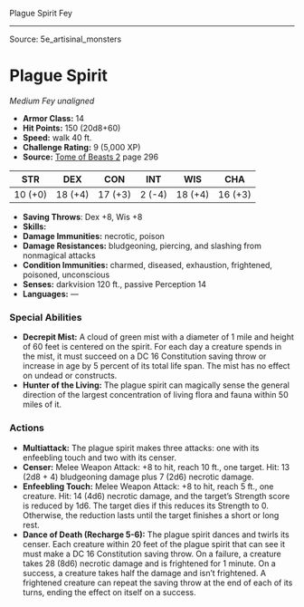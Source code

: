<MonsterName/>Plague Spirit</MonsterName>
<CreatureType/>Fey</CreatureType>



---

Source: 5e_artisinal_monsters

# Plague Spirit

*Medium* *Fey* *unaligned*

- **Armor Class:** 14
- **Hit Points:** 150 (20d8+60)
- **Speed:** walk 40 ft.
- **Challenge Rating:** 9 (5,000 XP)
- **Source:** [Tome of Beasts 2](https://koboldpress.com/kpstore/product/tome-of-beasts-2-for-5th-edition) page 296

| STR | DEX | CON | INT | WIS | CHA |
| --- | --- | --- | --- | --- | --- |
| 10 (+0) | 18 (+4) | 17 (+3) | 2 (-4) | 18 (+4) | 16 (+3) |

- **Saving Throws**: Dex +8, Wis +8
- **Skills:** 
- **Damage Immunities:** necrotic, poison
- **Damage Resistances:** bludgeoning, piercing, and slashing from nonmagical attacks
- **Condition Immunities:** charmed, diseased, exhaustion, frightened, poisoned, unconscious
- **Senses:** darkvision 120 ft., passive Perception 14
- **Languages:** —

### Special Abilities

- **Decrepit Mist:** A cloud of green mist with a diameter of 1 mile and height of 60 feet is centered on the spirit. For each day a creature spends in the mist, it must succeed on a DC 16 Constitution saving throw or increase in age by 5 percent of its total life span. The mist has no effect on undead or constructs.
- **Hunter of the Living:** The plague spirit can magically sense the general direction of the largest concentration of living flora and fauna within 50 miles of it.

### Actions

- **Multiattack:** The plague spirit makes three attacks: one with its enfeebling touch and two with its censer.
- **Censer:** Melee Weapon Attack: +8 to hit, reach 10 ft., one target. Hit: 13 (2d8 + 4) bludgeoning damage plus 7 (2d6) necrotic damage.
- **Enfeebling Touch:** Melee Weapon Attack: +8 to hit, reach 5 ft., one creature. Hit: 14 (4d6) necrotic damage, and the target’s Strength score is reduced by 1d6. The target dies if this reduces its Strength to 0. Otherwise, the reduction lasts until the target finishes a short or long rest.
- **Dance of Death (Recharge 5-6):** The plague spirit dances and twirls its censer. Each creature within 20 feet of the plague spirit that can see it must make a DC 16 Constitution saving throw. On a failure, a creature takes 28 (8d6) necrotic damage and is frightened for 1 minute. On a success, a creature takes half the damage and isn’t frightened. A frightened creature can repeat the saving throw at the end of each of its turns, ending the effect on itself on a success.




